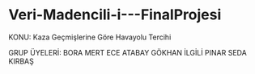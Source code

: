 # Veri-Madencili-i---FinalProjesi
KONU: Kaza Geçmişlerine Göre Havayolu Tercihi 


GRUP ÜYELERİ: BORA MERT
              ECE ATABAY
              GÖKHAN İLGİLİ
              PINAR SEDA KIRBAŞ
